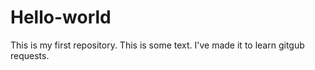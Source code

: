 # Hello-world
This is my first repository.
This is some text.
I've made it to learn gitgub requests.
